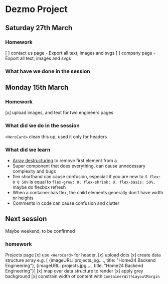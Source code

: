 # Dezmo Project

## Saturday 27th March 

### Homework

[ ] contact us page  - Export all text, images and svgs
[ ] company page - Export all text, images and svgs

### What have we done in the session



## Monday 15th March

### Homework

[x] upload images, and text for two engineers pages

### What did we do in the session

`<HeroCard>` clean this up, used it only for headers

### What did we learn

- [Array destructuring](https://developer.mozilla.org/en-US/docs/Web/JavaScript/Reference/Operators/Destructuring_assignment) to remove first element from a
- Super component that does everything, can cause unnecessary complexity and bugs
- flex shorthand can cause confusion, especiall if you are new to it. `flex: 0 0 50%` is equal to `flex-grow: 0; flex-shrink: 0; flex-basis: 50%;` maybe do flexbox refresh
- When a container has flex, the child elements generally don't have width or heights
- Comments in code can cause confusion and clutter

## Next session

Maybe weekend, to be confirmed

### homework

Projects page
[x] use `<HeroCard>` for header,
[x] upload dots
[x] create data structure array e.g. [ {imageURL: projects.jpg...., title: "Home24 Backend Engineering"}, {imageURL: projects.jpg...., title: "Home24 Backend Engineering"}]
[x] map over data structure to render
[x] apply grey background
[x] constrain width of content with `ContainerWithLayoutMargin`

